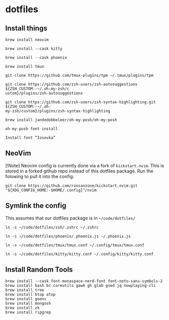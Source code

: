 # dotfiles


## Install things

```
brew install neovim

brew install --cask kitty

brew install --cask phoenix

brew install tmux

git clone https://github.com/tmux-plugins/tpm ~/.tmux/plugins/tpm

git clone https://github.com/zsh-users/zsh-autosuggestions ${ZSH_CUSTOM:-~/.oh-my-zsh/c
ustom}/plugins/zsh-autosuggestions

git clone https://github.com/zsh-users/zsh-syntax-highlighting.git ${ZSH_CUSTOM:-~/.oh-
my-zsh/custom}/plugins/zsh-syntax-highlighting

brew install jandedobbeleer/oh-my-posh/oh-my-posh

oh-my-posh font install

Install font “Iosevka”
```

## NeoVim
[!Note] Neovim config is currently done via a fork of `kickstart.nvim`. This is stored in a forked github repo instead of this dotfiles package. Run the folowing to pull it into the config:

```
git clone https://github.com/ronsanzone/kickstart.nvim.git "${XDG_CONFIG_HOME:-$HOME/.config}"/nvim
```

## Symlink the config

This assumes that our dotfiles package is in `~/code/dotfiles/`

```
ln -s ~/code/dotfiles/zsh/.zshrc ~/.zshrc

ln -s ~/code/dotfiles/phoenix/.phoenix.js ~/.phoenix.js

ln -s ~/code/dotfiles/tmux/tmux.conf ~/.config/tmux/tmux.conf

ln -s ~/code/dotfiles/kitty/kitty.conf ~/.config/kitty/kitty.conf
```

## Install Random Tools

```
brew install --cask font-monaspace-nerd-font font-noto-sans-symbols-2
brew install bash bc coreutils gawk gh glab gsed jq nowplaying-cli
brew install tree
brew install btop atop
brew install goenv
brew install mongosh
brew install zk
brew install ripgrep
```
